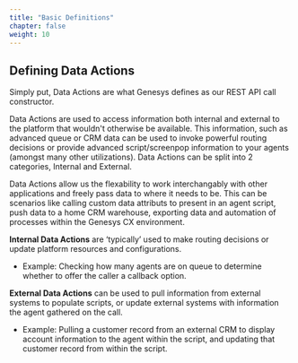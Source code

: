 ```yaml
---
title: "Basic Definitions"
chapter: false
weight: 10
---
```


## Defining Data Actions
Simply put, Data Actions are what Genesys defines as our REST API call constructor.

Data Actions are used to access information both internal and external to the platform that wouldn't otherwise be available. This information, such as advanced queue or CRM data can be used to invoke powerful routing decisions or provide advanced script/screenpop information to your agents (amongst many other utilizations). Data Actions can be split into 2 categories, Internal and External.

Data Actions allow us the flexability to work interchangably with other applications and freely pass data to where it needs to be. This can be scenarios like calling custom data attributs to present in an agent script, push data to a home CRM warehouse, exporting data and automation of processes within the Genesys CX environment.

**Internal Data Actions** are ‘typically’ used to make routing decisions or update platform resources and configurations.
   * Example: Checking how many agents are on queue to determine whether to offer the caller a callback option.

**External Data Actions** can be used to pull information from external systems to populate scripts, or update external systems with information the agent gathered on the call.
  * Example: Pulling a customer record from an external CRM to display account information to the agent within the script, and updating that customer record from within the script.